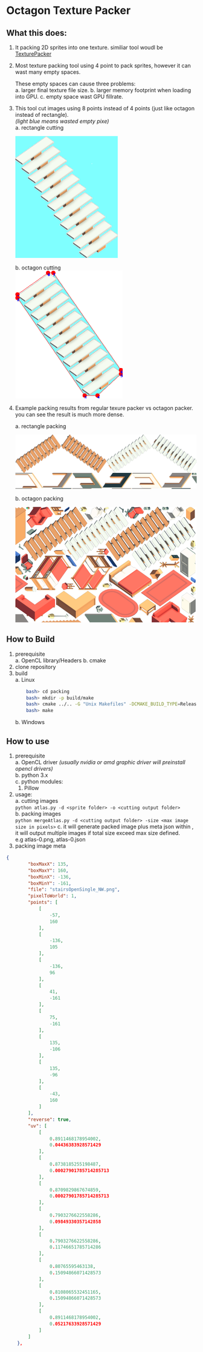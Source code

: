 # Octagon Texture Packer

## What this does:  
1. It packing 2D sprites into one texture. similiar tool woudl be [TexturePacker](https://www.codeandweb.com/texturepacker)  
2. Most texture packing tool using 4 point to pack sprites, however it can wast many empty spaces.  

    These empty spaces can cause three problems:   
        a. larger final texture file size.
        b. larger memory footprint when loading into GPU.
        c. empty space wast GPU fillrate.
3. This tool cut images using 8 points instead of 4 points (just like octagon instead of rectangle).   
    *(light blue means wasted empty pixe)*  
    a. rectangle cutting  

    ![rectangle cutting](./samples/stairsOpenSingle_NW.png)  
    
    b. octagon cutting  
    ![octagon cutting](./samples/stairsOpenSingle_NW-debug.png)  
    

4. Example packing results from regular texure packer vs octagon packer. you can see the result is much more dense.

    a. rectangle packing

    ![rectangle packing](./samples/crop-out.png)    

    b. octagon packing

    ![rectangle packing](./samples/crop-atlas-0.png)    

## How to Build
1. prerequisite  
    a. OpenCL library/Headers
    b. cmake
2. clone repository
3. build  
    a. Linux  
    ```bash
        bash> cd packing
        bash> mkdir -p build/make
        bash> cmake ../.. -G "Unix Makefiles" -DCMAKE_BUILD_TYPE=Release
        bash> make
    ```  
    b. Windows  


## How to use
1. prerequisite  
a. OpenCL driver *(usually nvidia or amd graphic driver will preinstall opencl drivers)*  
b. python 3.x  
c. python modules:  
    1. Pillow
2. usage:  
    a. cutting images  
    `python atlas.py -d <sprite folder> -o <cutting output folder>`  
    b. packing images  
    `python mergeAtlas.py -d <cutting output folder> -size <max image size in pixels>`
    c. it will generate packed image plus meta json within <cutting output folder>, it will output multiple images if total size exceed max size defined.  
        e.g atlas-0.png, atlas-0.json
3. packing image meta
```json
{
        "boxMaxX": 135,
        "boxMaxY": 160,
        "boxMinX": -136,
        "boxMinY": -161,
        "file": "stairsOpenSingle_NW.png",
        "pixelToWorld": 1,
        "points": [
            [
                -57,
                160
            ],
            [
                -136,
                105
            ],
            [
                -136,
                96
            ],
            [
                41,
                -161
            ],
            [
                75,
                -161
            ],
            [
                135,
                -106
            ],
            [
                135,
                -96
            ],
            [
                -43,
                160
            ]
        ],
        "reverse": true,
        "uv": [
            [
                0.8911468178954002,
                0.04436383928571429
            ],
            [
                0.8738185255198487,
                0.00027901785714285713
            ],
            [
                0.8709829867674859,
                0.00027901785714285713
            ],
            [
                0.7903276622558286,
                0.09849330357142858
            ],
            [
                0.7903276622558286,
                0.11746651785714286
            ],
            [
                0.80765595463138,
                0.15094866071428573
            ],
            [
                0.8108065532451165,
                0.15094866071428573
            ],
            [
                0.8911468178954002,
                0.05217633928571429
            ]
        ]
    },
```